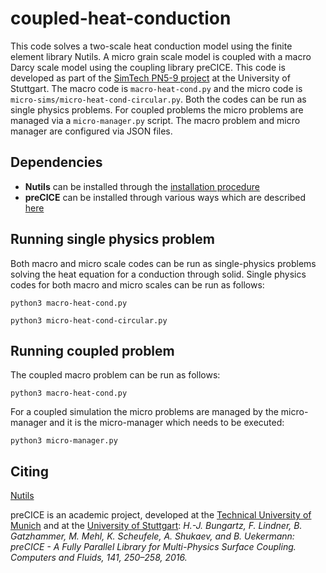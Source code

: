 # coupled-heat-conduction

This code solves a two-scale heat conduction model using the finite element library Nutils. A micro grain scale model is coupled with a macro Darcy scale model using the coupling library preCICE. This code is developed as part of the [SimTech PN5-9 project](https://www.simtech.uni-stuttgart.de/exc/research/pn/pn5/pn5-9/) at the University of Stuttgart. The macro code is `macro-heat-cond.py` and the micro code is `micro-sims/micro-heat-cond-circular.py`. Both the codes can be run as single physics problems. For coupled problems the micro problems are managed via a `micro-manager.py` script. The macro problem and micro manager are configured via JSON files.

## Dependencies

* **Nutils** can be installed through the [installation procedure](http://www.nutils.org/en/latest/intro/#installation)
* **preCICE** can be installed through various ways which are described [here](https://precice.org/installation-overview.html)

## Running single physics problem

Both macro and micro scale codes can be run as single-physics problems solving the heat equation for a conduction through solid. Single physics codes for both macro and micro scales can be run as follows:

```(python)
python3 macro-heat-cond.py
```

```(python)
python3 micro-heat-cond-circular.py
```

## Running coupled problem

The coupled macro problem can be run as follows:

```(python)
python3 macro-heat-cond.py
```

For a coupled simulation the micro problems are managed by the micro-manager and it is the micro-manager which needs to be executed:

```(python)
python3 micro-manager.py
```

## Citing

[Nutils](https://zenodo.org/record/4071707)

preCICE is an academic project, developed at the [Technical University of Munich](https://www5.in.tum.de/) and at the [University of Stuttgart](https://www.ipvs.uni-stuttgart.de/): *H.-J. Bungartz, F. Lindner, B. Gatzhammer, M. Mehl, K. Scheufele, A. Shukaev, and B. Uekermann: preCICE - A Fully Parallel Library for Multi-Physics Surface Coupling. Computers and Fluids, 141, 250–258, 2016.*
